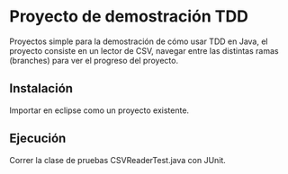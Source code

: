 # Proyecto de demostración TDD

Proyectos simple para la demostración de cómo usar TDD en Java, el proyecto consiste en un lector de CSV, navegar entre las distintas ramas (branches) para ver el progreso del proyecto.

## Instalación

Importar en eclipse como un proyecto existente.

## Ejecución

Correr la clase de pruebas CSVReaderTest.java con JUnit.

